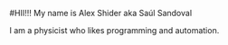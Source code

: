 #HII!!! My name is Alex Shider aka Saúl Sandoval

I am a physicist who likes programming and automation. 
